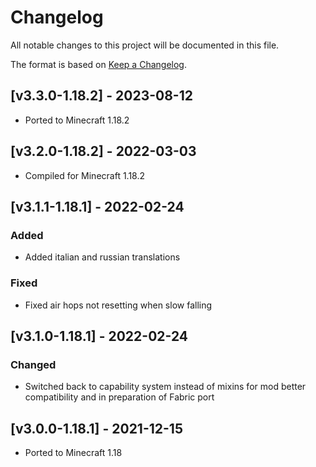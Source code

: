 # Changelog
All notable changes to this project will be documented in this file.

The format is based on [Keep a Changelog].

## [v3.3.0-1.18.2] - 2023-08-12
- Ported to Minecraft 1.18.2

## [v3.2.0-1.18.2] - 2022-03-03
- Compiled for Minecraft 1.18.2

## [v3.1.1-1.18.1] - 2022-02-24
### Added
- Added italian and russian translations
### Fixed
- Fixed air hops not resetting when slow falling

## [v3.1.0-1.18.1] - 2022-02-24
### Changed
- Switched back to capability system instead of mixins for mod better compatibility and in preparation of Fabric port

## [v3.0.0-1.18.1] - 2021-12-15
- Ported to Minecraft 1.18

[Keep a Changelog]: https://keepachangelog.com/en/1.0.0/
